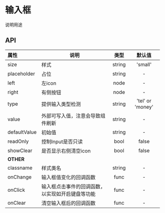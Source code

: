 # 输入框

说明用途

## API

| 属性        | 说明                                |   类型   |   默认值   |
| :-------- | --------------------------------- | :----: | :-----: |
| size            | 样式                | string | 'small' |
| placeholder     | 占位                | string | - |
| left            | 左icon              | node   | - |
| right           | 有侧按钮             | node   | - |
| type            | 提供输入类型检测      | string | 'tel' or 'money' |
| value           | 外部可写入值，注意会导致组件刷新             | string   | - |
| defaultValue    | 初始值               | string   | - |
| readOnly        | 控制Input是否只读           | bool   | false |
| showClear       | 是否显示右侧清空icon           | bool   | false |
| **OTHER**       |                                      |        |         |
| classname       | 样式类名                              | string |    -    |
| onChange        | 输入框值变化的回调函数                  |  func  |    -    |
| onClick         | 输入框点击事件的回调函数，以实现如开启键盘等功能                 |  func  |    -    |
| onClear         | 清空输入框后的回调函数                 |  func  |    -    |

